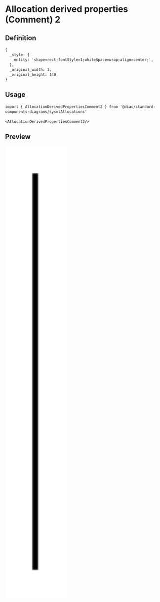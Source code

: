 # Allocation derived properties (Comment) 2

## Definition

```
{
  _style: { 
    entity: 'shape=rect;fontStyle=1;whiteSpace=wrap;align=center;',
  },
  _original_width: 1,
  _original_height: 140,
}
```

## Usage

```
import { AllocationDerivedPropertiesComment2 } from '@diac/standard-components-diagrams/sysmlAllocations'

<AllocationDerivedPropertiesComment2/>
```

## Preview

<img src="./allocation-derived-properties-comment-2.png" width="200"/>
